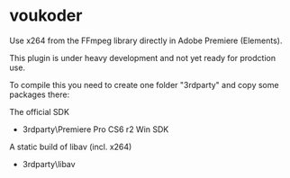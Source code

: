 # voukoder
Use x264 from the FFmpeg library directly in Adobe Premiere (Elements).

This plugin is under heavy development and not yet ready for prodction use.

To compile this you need to create one folder "3rdparty" and copy some packages there:

The official SDK
- 3rdparty\Premiere Pro CS6 r2 Win SDK

A static build of libav (incl. x264)
- 3rdparty\libav
